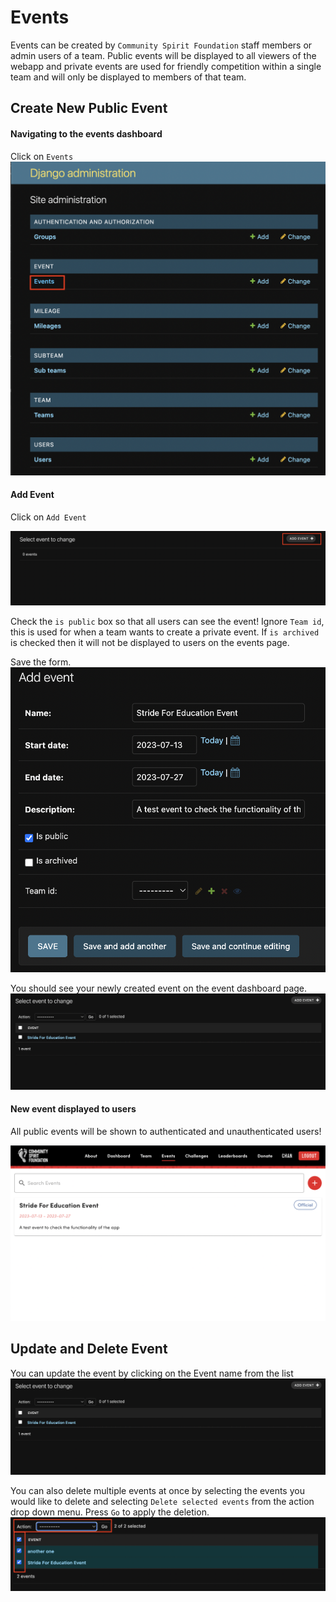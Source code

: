 # Events

Events can be created by `Community Spirit Foundation` staff members or admin users of a team. Public events will be displayed to all viewers of the webapp and private events are used for friendly competition within a single team and will only be displayed to members of that team.

## Create New Public Event

#### Navigating to the events dashboard

Click on `Events`
![Django Dashboard](../img/navevents.png)

#### Add Event

Click on `Add Event`

![Event Dashboard](../img/addevent.png)

Check the `is public` box so that all users can see the event! Ignore `Team id`, this is used for when a team wants to create a private event. If `is archived` is checked then it will not be displayed to users on the events page.

Save the form.
![Events Form](../img/eventform.png)

You should see your newly created event on the event dashboard page.
![Event Dashboard](../img/eventdash.png)

#### New event displayed to users

All public events will be shown to authenticated and unauthenticated users!

![Events Page](../img/frontendevents.png)

## Update and Delete Event

You can update the event by clicking on the Event name from the list
![Event Dashboard](../img/eventdash.png)

You can also delete multiple events at once by selecting the events you would like to delete and selecting `Delete selected events` from the action drop down menu. Press `Go` to apply the deletion.
![Event Multiple Delete](../img/multidelete.png)
